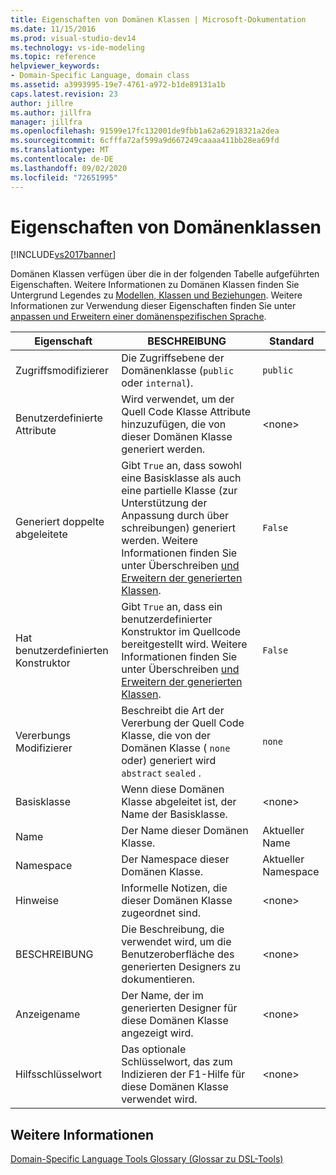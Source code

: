 ```yaml
---
title: Eigenschaften von Domänen Klassen | Microsoft-Dokumentation
ms.date: 11/15/2016
ms.prod: visual-studio-dev14
ms.technology: vs-ide-modeling
ms.topic: reference
helpviewer_keywords:
- Domain-Specific Language, domain class
ms.assetid: a3993995-19e7-4761-a972-b1de89131a1b
caps.latest.revision: 23
author: jillre
ms.author: jillfra
manager: jillfra
ms.openlocfilehash: 91599e17fc132001de9fbb1a62a62918321a2dea
ms.sourcegitcommit: 6cfffa72af599a9d667249caaaa411bb28ea69fd
ms.translationtype: MT
ms.contentlocale: de-DE
ms.lasthandoff: 09/02/2020
ms.locfileid: "72651995"
---
```

# <a name="properties-of-domain-classes"></a>Eigenschaften von Domänenklassen
[!INCLUDE[vs2017banner](../includes/vs2017banner.md)]

Domänen Klassen verfügen über die in der folgenden Tabelle aufgeführten Eigenschaften. Weitere Informationen zu Domänen Klassen finden Sie Untergrund Legendes zu [Modellen, Klassen und Beziehungen](../modeling/understanding-models-classes-and-relationships.md). Weitere Informationen zur Verwendung dieser Eigenschaften finden Sie unter [anpassen und Erweitern einer domänenspezifischen Sprache](../modeling/customizing-and-extending-a-domain-specific-language.md).

|Eigenschaft|BESCHREIBUNG|Standard|
|--------------|-----------------|-------------|
|Zugriffsmodifizierer|Die Zugriffsebene der Domänenklasse (`public` oder `internal`).|`public`|
|Benutzerdefinierte Attribute|Wird verwendet, um der Quell Code Klasse Attribute hinzuzufügen, die von dieser Domänen Klasse generiert werden.|\<none>|
|Generiert doppelte abgeleitete|Gibt `True` an, dass sowohl eine Basisklasse als auch eine partielle Klasse (zur Unterstützung der Anpassung durch über schreibungen) generiert werden. Weitere Informationen finden Sie unter Überschreiben [und Erweitern der generierten Klassen](../modeling/overriding-and-extending-the-generated-classes.md).|`False`|
|Hat benutzerdefinierten Konstruktor|Gibt `True` an, dass ein benutzerdefinierter Konstruktor im Quellcode bereitgestellt wird. Weitere Informationen finden Sie unter Überschreiben [und Erweitern der generierten Klassen](../modeling/overriding-and-extending-the-generated-classes.md).|`False`|
|Vererbungs Modifizierer|Beschreibt die Art der Vererbung der Quell Code Klasse, die von der Domänen Klasse ( `none` oder) generiert wird `abstract` `sealed` .|`none`|
|Basisklasse|Wenn diese Domänen Klasse abgeleitet ist, der Name der Basisklasse.|\<none>|
|Name|Der Name dieser Domänen Klasse.|Aktueller Name|
|Namespace|Der Namespace dieser Domänen Klasse.|Aktueller Namespace|
|Hinweise|Informelle Notizen, die dieser Domänen Klasse zugeordnet sind.|\<none>|
|BESCHREIBUNG|Die Beschreibung, die verwendet wird, um die Benutzeroberfläche des generierten Designers zu dokumentieren.|\<none>|
|Anzeigename|Der Name, der im generierten Designer für diese Domänen Klasse angezeigt wird.|\<none>|
|Hilfsschlüsselwort|Das optionale Schlüsselwort, das zum Indizieren der F1-Hilfe für diese Domänen Klasse verwendet wird.|\<none>|

## <a name="see-also"></a>Weitere Informationen
 [Domain-Specific Language Tools Glossary (Glossar zu DSL-Tools)](https://msdn.microsoft.com/ca5e84cb-a315-465c-be24-76aa3df276aa)

